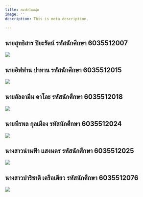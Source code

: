 ```yaml
---
title: สมาชิกในกลุ่ม
image: ''
description: This is meta description.

---
```

## **นายสุทธิสาร ปิยะรัตน์ รหัสนักศึกษา 6035512007**

![](/images/67239262_2467376653324926_3347226047094456320_o.jpg)

## **นายอิฟฟาน  ปาทาน รหัสนักศึกษา 6035512015**

![](/images/img_8484.jpg)

## **นายอัลอามีน ดาโอะ รหัสนักศึกษา 6035512018**

![](/images/117891559_1411752625695572_1274222105759852872_o.jpg)

## **นายพีรพล กุลเมือง รหัสนักศึกษา 6035512024**

![](/images/48373441_2031573160292336_5105572992218300416_n.jpg)

## **นางสาวน่านฟ้า แสงนคร รหัสนักศึกษา 6035512025**

![](/images/35123825_1700382590075494_8977698399990054912_n.jpg)

## **นางสาวปาริชาติ เครือเตียว รหัสนักศึกษา 6035512076**

![](https://media.discordapp.net/attachments/755066241915551859/773274106174898176/IMG_20201104_025416.jpg?width=539&height=609)